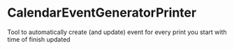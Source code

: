 # CalendarEventGeneratorPrinter
Tool to automatically create (and update) event for every print you start with time of finish updated
